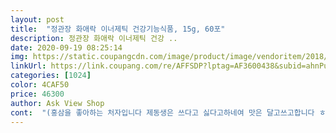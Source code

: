 ```yaml
---
layout: post 
title:  "정관장 화애락 이너제틱 건강기능식품, 15g, 60포" 
description: 정관장 화애락 이너제틱 건강 ..
date: 2020-09-19 08:25:14 
img: https://static.coupangcdn.com/image/product/image/vendoritem/2018/08/22/3744779328/633a316d-7470-4364-8efe-d82052a003a2.jpg 
linkUrl: https://link.coupang.com/re/AFFSDP?lptag=AF3600438&subid=ahnPublicAsk&pageKey=1620477253&itemId=2765317649&vendorItemId=3893456904&traceid=V0-113-95e76b7dcaa56294 
categories: [1024] 
color: 4CAF50 
price: 46300 
author: Ask View Shop 
cont:  "(홍삼을 좋아하는 처자입니다 제동생은 쓰다고 싫다고하네여 맛은 달고쓰고합니다 ㅎㅎ)<br/>ㅋㅋㅋㅋㅋㅋㅋ<br/>각으로 된 제품은 리뉴얼 제품이 아닌 벌크형 제품이라는 팩트!! 라는 사실 !!! 만 알고 주문하시면 될거 같아용<br/>그리고 개인적으로 알아본바 본사에서 말해주길 각으로 되어있는 제품은 벌크형 제품이라고 하네여 원래 본 매장에서 사면 1각을 사은품으로 주기 위해서 만든거라고 해요 정관장 홈페이지 및 정관장 오프라인 샵에서만 원통형 제품을 살수가 있다고 말해줬는데 어찌된건지 모르겠지만 무튼.<br/>.<br/><br/>그리고 제일 중요한!! 저는 원통형 제품을 받고 싶어서 여기 저기 주문하고 취소 받고 환불 하고 여간 고생이 아니었거든요! 하지만 확실히 각으로 되어 있는 제품 보다는 원통형 제품이 선물하기도 좋고 나두고 먹기도 좋은거 같아요!!<br/>꼭 가격 차이는 없으니 원통형 제품을 추천 드립니다 ^^<br/>맛이 쓰지도 않고 먹기 편하고 괜찮아서<br/>부모님을 위해선 좋은 선물 같습니다 ㅎㅎㅎㅎ❤️<br/>아버지선물로 드렸어용<br/>아빠가또 입심심할때 이것저것 주워먹을 시간에<br/>아빠두 맛있다고 좋아하시네요 호호<br/>액상보다 너무너무 먹기 편하고 맛있는거에요!<br/>예전에 선물로 한통 받아서 먹어봤었는데<br/>이너제틱 한포라도 집어먹길 바라며<br/>이번에 한번 구매해봤어요!!<br/>이태원 클라쓰 다미 배우님이 먹는 거 보고 덕질해서 샀는데 여성을 위한 밸런스 제품이더라구용! 의미는 좀 그러하지만 ㅎ 엄마께 선물했어요!! 홍삼에 대하서 거부감은 딱히 없으신데 맛이 좋아서 계속 손이 간다고 하네요!!<br/>전에 정관장에서 샘플로 왔어서 먹어봤는데<br/>한포에 천원정도 하지만<br/>" 
---
```

